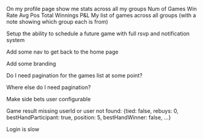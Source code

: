 On my profile page
    show me stats across all my groups
        Num of Games
        Win Rate
        Avg Pos
        Total Winnings
        P&L
    My list of games across all groups (with a note showing which group each is from)


Setup the ability to schedule a future game with full rsvp and notification system

Add some nav to get back to the home page

Add some branding

Do I need pagination for the games list at some point?

Where else do I need pagination?

Make side bets user configurable

Game result missing userId or user not found: {tied: false, rebuys: 0, bestHandParticipant: true, position: 5, bestHandWinner: false, …}

Login is slow